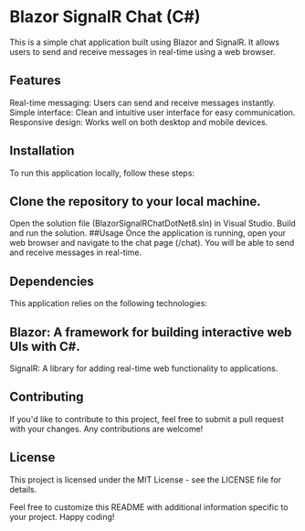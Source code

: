# Blazor SignalR Chat (C#)
This is a simple chat application built using Blazor and SignalR. It allows users to send and receive messages in real-time using a web browser.

## Features
Real-time messaging: Users can send and receive messages instantly.
Simple interface: Clean and intuitive user interface for easy communication.
Responsive design: Works well on both desktop and mobile devices.
## Installation
To run this application locally, follow these steps:

## Clone the repository to your local machine.
Open the solution file (BlazorSignalRChatDotNet8.sln) in Visual Studio.
Build and run the solution.
##Usage
Once the application is running, open your web browser and navigate to the chat page (/chat). You will be able to send and receive messages in real-time.

## Dependencies
This application relies on the following technologies:

## Blazor: A framework for building interactive web UIs with C#.
SignalR: A library for adding real-time web functionality to applications.
## Contributing
If you'd like to contribute to this project, feel free to submit a pull request with your changes. Any contributions are welcome!

## License
This project is licensed under the MIT License - see the LICENSE file for details.


Feel free to customize this README with additional information specific to your project. Happy coding!
